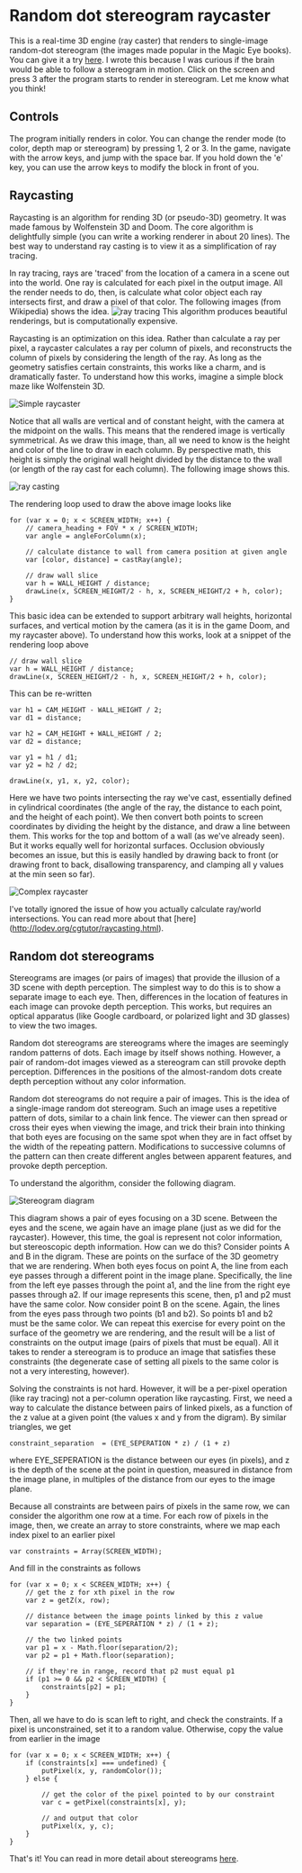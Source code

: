 # Random dot stereogram raycaster

This is a real-time 3D engine (ray caster) that renders to single-image random-dot stereogram (the images made popular in the Magic Eye books). You can give it a try [here](https://ammonb.github.io/stereogram-raycaster/). I wrote this because I was curious if the brain would be able to follow a stereogram in motion. Click on the screen and press 3 after the program starts to render in stereogram. Let me know what you think!

## Controls

The program initially renders in color. You can change the render mode (to color, depth map or stereogram) by pressing 1, 2 or 3. In the game, navigate with the arrow keys, and jump with the space bar. If you hold down the 'e' key, you can use the arrow keys to modify the block in front of you.


## Raycasting

Raycasting is an algorithm for rending 3D (or pseudo-3D) geometry. It was made famous by Wolfenstein 3D and Doom. The core algorithm is delightfully simple (you can write a working renderer in about 20 lines). The best way to understand ray casting is to view it as a simplification of ray tracing.

In ray tracing, rays are 'traced' from the location of a camera in a scene out into the world. One ray is calculated for each pixel in the output image. All the render needs to do, then, is calculate what color object each ray intersects first, and draw a pixel of that color. The following images (from Wikipedia) shows the idea.
![ray tracing](./images/raytracing.png "Ray tracing")
This algorithm produces beautiful renderings, but is computationally expensive.

Raycasting is an optimization on this idea. Rather than calculate a ray per pixel, a raycaster calculates a ray per column of pixels, and reconstructs the column of pixels by considering the length of the ray. As long as the geometry satisfies certain constraints, this works like a charm, and is dramatically faster. To understand how this works, imagine a simple block maze like Wolfenstein 3D.

![Simple raycaster](./images/simple.png "Simple raycaster")

Notice that all walls are vertical and of constant height, with the camera at the midpoint on the walls. This means that the rendered image is vertically symmetrical. As we draw this image, than, all we need to know is the height and color of the line to draw in each column. By perspective math, this height is simply the original wall height divided by the distance to the wall (or length of the ray cast for each column). The following image shows this.

![ray casting](./images/raycasting.png "Ray casting")

The rendering loop used to draw the above image looks like

    for (var x = 0; x < SCREEN_WIDTH; x++) {
        // camera_heading + FOV * x / SCREEN_WIDTH;
        var angle = angleForColumn(x);

        // calculate distance to wall from camera position at given angle
        var [color, distance] = castRay(angle);

        // draw wall slice
        var h = WALL_HEIGHT / distance;
        drawLine(x, SCREEN_HEIGHT/2 - h, x, SCREEN_HEIGHT/2 + h, color);
    }


This basic idea can be extended to support arbitrary wall heights, horizontal surfaces, and vertical motion by the camera (as it is in the game Doom, and my raycaster above). To understand how this works, look at a snippet of the rendering loop above

    // draw wall slice
    var h = WALL_HEIGHT / distance;
    drawLine(x, SCREEN_HEIGHT/2 - h, x, SCREEN_HEIGHT/2 + h, color);

This can be re-written

    var h1 = CAM_HEIGHT - WALL_HEIGHT / 2;
    var d1 = distance;

    var h2 = CAM_HEIGHT + WALL_HEIGHT / 2;
    var d2 = distance;

    var y1 = h1 / d1;
    var y2 = h2 / d2;

    drawLine(x, y1, x, y2, color);

Here we have two points intersecting the ray we've cast, essentially defined in cylindrical coordinates (the angle of the ray, the distance to each point, and the height of each point). We then convert both points to screen coordinates by dividing the height by the distance, and draw a line between them. This works for the top and bottom of a wall (as we've already seen). But it works equally well for horizontal surfaces. Occlusion obviously becomes an issue, but this is easily handled by drawing back to front (or drawing front to back, disallowing transparency, and clamping all y values at the min seen so far).

![Complex raycaster](./images/complex.png "Complex raycaster")

I've totally ignored the issue of how you actually calculate ray/world intersections. You can read more about that [here] (http://lodev.org/cgtutor/raycasting.html).


## Random dot stereograms

Stereograms are images (or pairs of images) that provide the illusion of a 3D scene with depth perception. The simplest way to do this is to show a separate image to each eye. Then, differences in the location of features in each image can provoke depth perception. This works, but requires an optical apparatus (like Google cardboard, or polarized light and 3D glasses) to view the two images.

Random dot stereograms are stereograms where the images are seemingly random patterns of dots. Each image by itself shows nothing. However, a pair of random-dot images viewed as a stereogram can still provoke depth perception. Differences in the positions of the almost-random dots create depth perception without any color information.

Random dot stereograms do not require a pair of images. This is the idea of a single-image random dot stereogram. Such an image uses a repetitive pattern of dots, similar to a chain link fence. The viewer can then spread or cross their eyes when viewing the image, and trick their brain into thinking that both eyes are focusing on the same spot when they are in fact offset by the width of the repeating pattern. Modifications to successive columns of the pattern can then create different angles between apparent features, and provoke depth perception.

To understand the algorithm, consider the following diagram.

![Stereogram diagram](./images/stereogram.png "Stereogram diagram")

This diagram shows a pair of eyes focusing on a 3D scene. Between the eyes and the scene, we again have an image plane (just as we did for the raycaster). However, this time, the goal is represent not color information, but stereoscopic depth information. How can we do this? Consider points A and B in the digram. These are points on the surface of the 3D geometry that we are rendering. When both eyes focus on point A, the line from each eye passes through a different point in the image plane. Specifically, the line from the left eye passes through the point a1, and the line from the right eye passes through a2. If our image represents this scene, then, p1 and p2 must have the same color. Now consider point B on the scene. Again, the lines from the eyes pass through two points (b1 and b2). So points b1 and b2 must be the same color. We can repeat this exercise for every point on the surface of the geometry we are rendering, and the result will be a list of constraints on the output image (pairs of pixels that must be equal). All it takes to render a stereogram is to produce an image that satisfies these constraints (the degenerate case of setting all pixels to the same color is not a very interesting, however).

Solving the constraints is not hard. However, it will be a per-pixel operation (like ray tracing) not a per-column operation like raycasting. First, we need a way to calculate the distance between pairs of linked pixels, as a function of the z value at a given point (the values x and y from the digram). By similar triangles, we get

    constraint_separation  = (EYE_SEPERATION * z) / (1 + z)

where EYE_SEPERATION is the distance between our eyes (in pixels), and z is the depth of the scene at the point in question, measured in distance from the image plane, in multiples of the distance from our eyes to the image plane.

Because all constraints are between pairs of pixels in the same row, we can consider the algorithm one row at a time. For each row of pixels in the image, then, we create an array to store constraints, where we map each index pixel to an earlier pixel

    var constraints = Array(SCREEN_WIDTH);

And fill in the constraints as follows

    for (var x = 0; x < SCREEN_WIDTH; x++) {
        // get the z for xth pixel in the row
        var z = getZ(x, row);

        // distance between the image points linked by this z value
        var separation = (EYE_SEPERATION * z) / (1 + z);

        // the two linked points
        var p1 = x - Math.floor(separation/2);
        var p2 = p1 + Math.floor(separation);

        // if they're in range, record that p2 must equal p1
        if (p1 >= 0 && p2 < SCREEN_WIDTH) {
            constraints[p2] = p1;
        }
    }

Then, all we have to do is scan left to right, and check the constraints. If a pixel is unconstrained, set it to a random value. Otherwise, copy the value from earlier in the image

    for (var x = 0; x < SCREEN_WIDTH; x++) {
        if (constraints[x] === undefined) {
            putPixel(x, y, randomColor());
        } else {

            // get the color of the pixel pointed to by our constraint
            var c = getPixel(constraints[x], y);

            // and output that color
            putPixel(x, y, c);
        }
    }

That's it! You can read in more detail about stereograms [here](http://www.cs.waikato.ac.nz/~ihw/papers/94-HWT-SI-IHW-SIRDS-paper.pdf).
